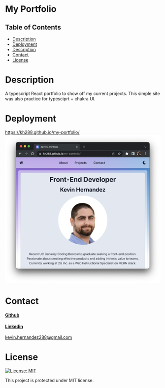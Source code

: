 # My Portfolio

## Table of Contents

- [Description](#description)
- [Deployment](#deployment)
- [Description](#description)
- [Contact](#contact)
- [License](#license)

# Description

A typescript React portfolio to show off my current projects.
This simple site was also practice for typesciprt + chakra UI.

# Deployment

https://kh288.github.io/my-portfolio/
![Website Preview](./readme-assets/preview.png)

# Contact

#### [Github](https://github.com/kh288)

#### [Linkedin](https://www.linkedin.com/in/kevin-hernandez-5a8243167/)

kevin.hernandez288@gmail.com

# License

[![License: MIT](https://img.shields.io/badge/License-MIT-yellow.svg)](LICENSE)

This project is protected under MIT license.

